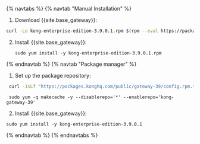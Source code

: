 {% navtabs %}
{% navtab "Manual Installation" %}
1. Download {{site.base_gateway}}:
```sh
curl -Lo kong-enterprise-edition-3.9.0.1.rpm $(rpm --eval https://packages.konghq.com/public/gateway-39/rpm/el/%{rhel}/%{_arch}/kong-enterprise-edition-3.9.0.1.el%{rhel}.%{_arch}.rpm)
```

2. Install {{site.base_gateway}}:
    ```
    sudo yum install -y kong-enterprise-edition-3.9.0.1.rpm
    ```
{% endnavtab %}
{% navtab "Package manager" %}
1. Set up the package repository:
```sh
 curl -1sLf "https://packages.konghq.com/public/gateway-39/config.rpm.txt?distro=el&codename=$(rpm --eval '%{rhel}')" | sudo tee /etc/yum.repos.d/kong-gateway-39.repo
```
```
 sudo yum -q makecache -y --disablerepo='*' --enablerepo='kong-gateway-39'
```

2. Install {{site.base_gateway}}:
```
sudo yum install -y kong-enterprise-edition-3.9.0.1
```
{% endnavtab %}
{% endnavtabs %}